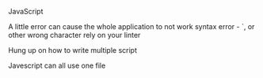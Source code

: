 JavaScript

A little error can cause the whole application to not work
    syntax error - `, or other wrong character
    rely on your linter

Hung up on how to write multiple script

Javescript can all use one file


